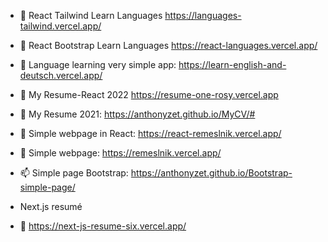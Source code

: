 - 👀 React Tailwind Learn Languages https://languages-tailwind.vercel.app/
- 👀 React Bootstrap Learn Languages https://react-languages.vercel.app/

- 👋 Language learning very simple app: https://learn-english-and-deutsch.vercel.app/
- 👀 My Resume-React 2022 https://resume-one-rosy.vercel.app   
- 👀 My Resume 2021: https://anthonyzet.github.io/MyCV/#
- 🌱 Simple webpage in React: https://react-remeslnik.vercel.app/
- 💞️ Simple webpage: https://remeslnik.vercel.app/
- 📫 Simple page Bootstrap: https://anthonyzet.github.io/Bootstrap-simple-page/


- Next.js resumé
- 👀 https://next-js-resume-six.vercel.app/


<!---
AnthonyZet/AnthonyZet is a ✨ special ✨ repository because its `README.md` (this file) appears on your GitHub profile.
You can click the Preview link to take a look at your changes.
--->
